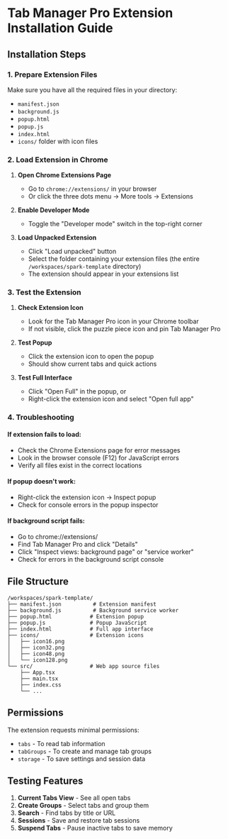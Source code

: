 # Tab Manager Pro Extension Installation Guide

## Installation Steps

### 1. Prepare Extension Files
Make sure you have all the required files in your directory:
- `manifest.json`
- `background.js`
- `popup.html`
- `popup.js`
- `index.html`
- `icons/` folder with icon files

### 2. Load Extension in Chrome

1. **Open Chrome Extensions Page**
   - Go to `chrome://extensions/` in your browser
   - Or click the three dots menu → More tools → Extensions

2. **Enable Developer Mode**
   - Toggle the "Developer mode" switch in the top-right corner

3. **Load Unpacked Extension**
   - Click "Load unpacked" button
   - Select the folder containing your extension files (the entire `/workspaces/spark-template` directory)
   - The extension should appear in your extensions list

### 3. Test the Extension

1. **Check Extension Icon**
   - Look for the Tab Manager Pro icon in your Chrome toolbar
   - If not visible, click the puzzle piece icon and pin Tab Manager Pro

2. **Test Popup**
   - Click the extension icon to open the popup
   - Should show current tabs and quick actions

3. **Test Full Interface**
   - Click "Open Full" in the popup, or
   - Right-click the extension icon and select "Open full app"

### 4. Troubleshooting

#### If extension fails to load:
- Check the Chrome Extensions page for error messages
- Look in the browser console (F12) for JavaScript errors
- Verify all files exist in the correct locations

#### If popup doesn't work:
- Right-click the extension icon → Inspect popup
- Check for console errors in the popup inspector

#### If background script fails:
- Go to chrome://extensions/
- Find Tab Manager Pro and click "Details"
- Click "Inspect views: background page" or "service worker"
- Check for errors in the background script console

## File Structure
```
/workspaces/spark-template/
├── manifest.json          # Extension manifest
├── background.js          # Background service worker
├── popup.html            # Extension popup
├── popup.js              # Popup JavaScript
├── index.html            # Full app interface
├── icons/                # Extension icons
│   ├── icon16.png
│   ├── icon32.png
│   ├── icon48.png
│   └── icon128.png
└── src/                  # Web app source files
    ├── App.tsx
    ├── main.tsx
    ├── index.css
    └── ...
```

## Permissions
The extension requests minimal permissions:
- `tabs` - To read tab information
- `tabGroups` - To create and manage tab groups
- `storage` - To save settings and session data

## Testing Features
1. **Current Tabs View** - See all open tabs
2. **Create Groups** - Select tabs and group them
3. **Search** - Find tabs by title or URL
4. **Sessions** - Save and restore tab sessions
5. **Suspend Tabs** - Pause inactive tabs to save memory